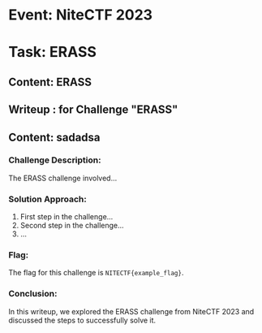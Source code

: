# Event: NiteCTF 2023
# Task: ERASS
## Content: ERASS 
## Writeup : for Challenge "ERASS"
## Content:  sadadsa
### Challenge Description:
The ERASS challenge involved...
### Solution Approach:
1. First step in the challenge...
2. Second step in the challenge...
3. ...

### Flag:
The flag for this challenge is `NITECTF{example_flag}`.

### Conclusion:
In this writeup, we explored the ERASS challenge from NiteCTF 2023 and discussed the steps to successfully solve it.
